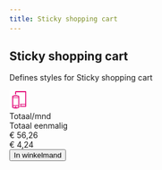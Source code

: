 ```yaml
---
title: Sticky shopping cart 
---
```


## Sticky shopping cart  ##

Defines styles for Sticky shopping cart 

<div class="sticky-shopping-cart">
    <div class="sticky-shopping-cart-container">
        <div class="media align-items-center pr-2">
            <img src="/documentation/_images/svg-mobile-devices.svg" class="mr-3" style="max-width: 35px" />
            <div class="media-body">
                <div class="row">
                    <div class="column-8 pr-0 pl-2">
                        <div>Totaal/mnd</div>
                        <div>Totaal eenmalig</div>
                    </div>
                    <div class="column-4 text-right pl-0">
                        <div>&euro; 56,26</div>
                        <div>&euro; 4,24</div>
                    </div>
                </div>
            </div>
        </div>
        <button type="button" class="button-success button-small">
            <span class="icon-cart icon-large hidden-tablet-up"></span>
            <span class="hidden-mobile-down">In winkelmand</span>
        </button>
    </div>
</div>